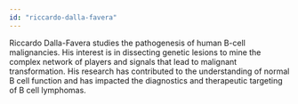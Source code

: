```yaml
---
id: "riccardo-dalla-favera"
---
```


Riccardo Dalla-Favera studies the pathogenesis of human B-cell malignancies. His interest is in dissecting genetic lesions to mine the complex network of players and signals that lead to malignant transformation. His research has contributed to the understanding of normal B cell function and has impacted the diagnostics and therapeutic targeting of B cell lymphomas.
